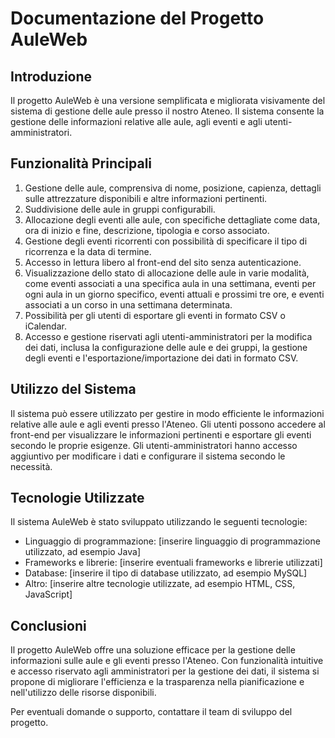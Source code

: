 # Documentazione del Progetto AuleWeb

## Introduzione
Il progetto AuleWeb è una versione semplificata e migliorata visivamente del sistema di gestione delle aule presso il nostro Ateneo. Il sistema consente la gestione delle informazioni relative alle aule, agli eventi e agli utenti-amministratori.

## Funzionalità Principali
1. Gestione delle aule, comprensiva di nome, posizione, capienza, dettagli sulle attrezzature disponibili e altre informazioni pertinenti.
2. Suddivisione delle aule in gruppi configurabili.
3. Allocazione degli eventi alle aule, con specifiche dettagliate come data, ora di inizio e fine, descrizione, tipologia e corso associato.
4. Gestione degli eventi ricorrenti con possibilità di specificare il tipo di ricorrenza e la data di termine.
5. Accesso in lettura libero al front-end del sito senza autenticazione.
6. Visualizzazione dello stato di allocazione delle aule in varie modalità, come eventi associati a una specifica aula in una settimana, eventi per ogni aula in un giorno specifico, eventi attuali e prossimi tre ore, e eventi associati a un corso in una settimana determinata.
7. Possibilità per gli utenti di esportare gli eventi in formato CSV o iCalendar.
8. Accesso e gestione riservati agli utenti-amministratori per la modifica dei dati, inclusa la configurazione delle aule e dei gruppi, la gestione degli eventi e l'esportazione/importazione dei dati in formato CSV.

## Utilizzo del Sistema
Il sistema può essere utilizzato per gestire in modo efficiente le informazioni relative alle aule e agli eventi presso l'Ateneo. Gli utenti possono accedere al front-end per visualizzare le informazioni pertinenti e esportare gli eventi secondo le proprie esigenze. Gli utenti-amministratori hanno accesso aggiuntivo per modificare i dati e configurare il sistema secondo le necessità.

## Tecnologie Utilizzate
Il sistema AuleWeb è stato sviluppato utilizzando le seguenti tecnologie:
- Linguaggio di programmazione: [inserire linguaggio di programmazione utilizzato, ad esempio Java]
- Frameworks e librerie: [inserire eventuali frameworks e librerie utilizzati]
- Database: [inserire il tipo di database utilizzato, ad esempio MySQL]
- Altro: [inserire altre tecnologie utilizzate, ad esempio HTML, CSS, JavaScript]

## Conclusioni
Il progetto AuleWeb offre una soluzione efficace per la gestione delle informazioni sulle aule e gli eventi presso l'Ateneo. Con funzionalità intuitive e accesso riservato agli amministratori per la gestione dei dati, il sistema si propone di migliorare l'efficienza e la trasparenza nella pianificazione e nell'utilizzo delle risorse disponibili.

Per eventuali domande o supporto, contattare il team di sviluppo del progetto.
